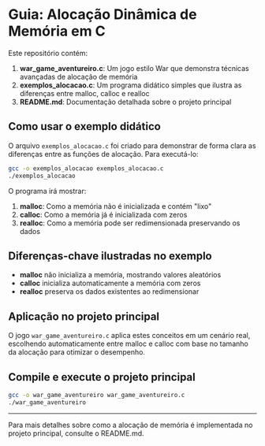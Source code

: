 # Guia: Alocação Dinâmica de Memória em C

Este repositório contém:

1. **war_game_aventureiro.c**: Um jogo estilo War que demonstra técnicas avançadas de alocação de memória
2. **exemplos_alocacao.c**: Um programa didático simples que ilustra as diferenças entre malloc, calloc e realloc
3. **README.md**: Documentação detalhada sobre o projeto principal

## Como usar o exemplo didático

O arquivo `exemplos_alocacao.c` foi criado para demonstrar de forma clara as diferenças entre as funções de alocação. Para executá-lo:

```bash
gcc -o exemplos_alocacao exemplos_alocacao.c
./exemplos_alocacao
```

O programa irá mostrar:

1. **malloc**: Como a memória não é inicializada e contém "lixo"
2. **calloc**: Como a memória já é inicializada com zeros
3. **realloc**: Como a memória pode ser redimensionada preservando os dados

## Diferenças-chave ilustradas no exemplo

- **malloc** não inicializa a memória, mostrando valores aleatórios
- **calloc** inicializa automaticamente a memória com zeros
- **realloc** preserva os dados existentes ao redimensionar

## Aplicação no projeto principal

O jogo `war_game_aventureiro.c` aplica estes conceitos em um cenário real, escolhendo automaticamente entre malloc e calloc com base no tamanho da alocação para otimizar o desempenho.

## Compile e execute o projeto principal

```bash
gcc -o war_game_aventureiro war_game_aventureiro.c
./war_game_aventureiro
```

---

Para mais detalhes sobre como a alocação de memória é implementada no projeto principal, consulte o README.md.
